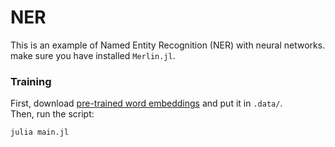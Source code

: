 # NER
This is an example of Named Entity Recognition (NER) with neural networks.  
make sure you have installed `Merlin.jl`.  

### Training
First, download [pre-trained word embeddings](https://cl.naist.jp/~shindo/glove.6B.100d.h5) and put it in `.data/`.  
Then, run the script:
```
julia main.jl
```
